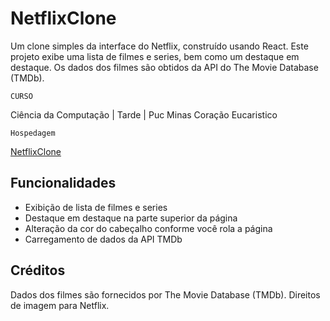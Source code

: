 # NetflixClone

Um clone simples da interface do Netflix, construído usando React. Este projeto exibe uma lista de filmes e series, bem como um destaque em destaque. Os dados dos filmes são obtidos da API do The Movie Database (TMDb).

`CURSO` 

Ciência da Computação | Tarde | Puc Minas Coração Eucaristico

`Hospedagem`  

[NetflixClone](https://5nyrwp.csb.app/)

## Funcionalidades

- Exibição de lista de filmes e series
- Destaque em destaque na parte superior da página
- Alteração da cor do cabeçalho conforme você rola a página
- Carregamento de dados da API TMDb

## Créditos

Dados dos filmes são fornecidos por The Movie Database (TMDb).
Direitos de imagem para Netflix.
